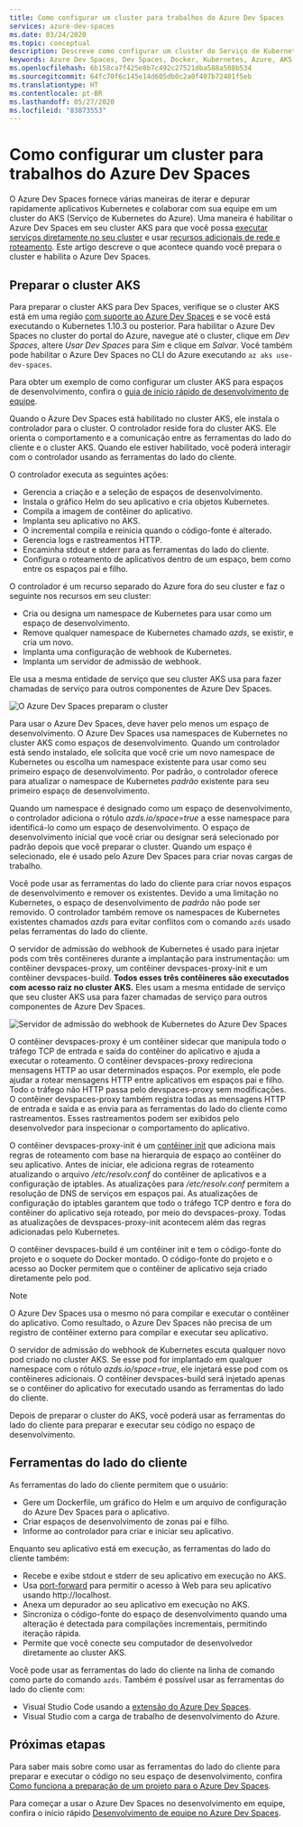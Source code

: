 ```yaml
---
title: Como configurar um cluster para trabalhos do Azure Dev Spaces
services: azure-dev-spaces
ms.date: 03/24/2020
ms.topic: conceptual
description: Descreve como configurar um cluster do Serviço de Kubernetes do Azure para trabalhos do Azure Dev Spaces
keywords: Azure Dev Spaces, Dev Spaces, Docker, Kubernetes, Azure, AKS, Serviço de Kubernetes do Azure, contêineres
ms.openlocfilehash: 6b158ca7f425e8b7c492c27521dba588a508b534
ms.sourcegitcommit: 64fc70f6c145e14d605db0c2a0f407b72401f5eb
ms.translationtype: HT
ms.contentlocale: pt-BR
ms.lasthandoff: 05/27/2020
ms.locfileid: "83873553"
---
```

# <a name="how-setting-up-a-cluster-for-azure-dev-spaces-works"></a>Como configurar um cluster para trabalhos do Azure Dev Spaces

O Azure Dev Spaces fornece várias maneiras de iterar e depurar rapidamente aplicativos Kubernetes e colaborar com sua equipe em um cluster do AKS (Serviço de Kubernetes do Azure). Uma maneira é habilitar o Azure Dev Spaces em seu cluster AKS para que você possa [executar serviços diretamente no seu cluster][how-it-works-up] e usar [recursos adicionais de rede e roteamento][how-it-works-routing]. Este artigo descreve o que acontece quando você prepara o cluster e habilita o Azure Dev Spaces.

## <a name="prepare-your-aks-cluster"></a>Preparar o cluster AKS

Para preparar o cluster AKS para Dev Spaces, verifique se o cluster AKS está em uma região [com suporte ao Azure Dev Spaces][supported-regions] e se você está executando o Kubernetes 1.10.3 ou posterior. Para habilitar o Azure Dev Spaces no cluster do portal do Azure, navegue até o cluster, clique em *Dev Spaces*, altere *Usar Dev Spaces* para *Sim* e clique em *Salvar*. Você também pode habilitar o Azure Dev Spaces no CLI do Azure executando `az aks use-dev-spaces`.

Para obter um exemplo de como configurar um cluster AKS para espaços de desenvolvimento, confira o [guia de início rápido de desenvolvimento de equipe][quickstart-team].

Quando o Azure Dev Spaces está habilitado no cluster AKS, ele instala o controlador para o cluster. O controlador reside fora do cluster AKS. Ele orienta o comportamento e a comunicação entre as ferramentas do lado do cliente e o cluster AKS. Quando ele estiver habilitado, você poderá interagir com o controlador usando as ferramentas do lado do cliente.

O controlador executa as seguintes ações:

* Gerencia a criação e a seleção de espaços de desenvolvimento.
* Instala o gráfico Helm do seu aplicativo e cria objetos Kubernetes.
* Compila a imagem de contêiner do aplicativo.
* Implanta seu aplicativo no AKS.
* O incremental compila e reinicia quando o código-fonte é alterado.
* Gerencia logs e rastreamentos HTTP.
* Encaminha stdout e stderr para as ferramentas do lado do cliente.
* Configura o roteamento de aplicativos dentro de um espaço, bem como entre os espaços pai e filho.

O controlador é um recurso separado do Azure fora do seu cluster e faz o seguinte nos recursos em seu cluster:

* Cria ou designa um namespace de Kubernetes para usar como um espaço de desenvolvimento.
* Remove qualquer namespace de Kubernetes chamado *azds*, se existir, e cria um novo.
* Implanta uma configuração de webhook de Kubernetes.
* Implanta um servidor de admissão de webhook.

Ele usa a mesma entidade de serviço que seu cluster AKS usa para fazer chamadas de serviço para outros componentes de Azure Dev Spaces.

![O Azure Dev Spaces preparam o cluster](media/how-dev-spaces-works/prepare-cluster.svg)

Para usar o Azure Dev Spaces, deve haver pelo menos um espaço de desenvolvimento. O Azure Dev Spaces usa namespaces de Kubernetes no cluster AKS como espaços de desenvolvimento. Quando um controlador está sendo instalado, ele solicita que você crie um novo namespace de Kubernetes ou escolha um namespace existente para usar como seu primeiro espaço de desenvolvimento. Por padrão, o controlador oferece para atualizar o namespace de Kubernetes *padrão* existente para seu primeiro espaço de desenvolvimento.

Quando um namespace é designado como um espaço de desenvolvimento, o controlador adiciona o rótulo *azds.io/space=true* a esse namespace para identificá-lo como um espaço de desenvolvimento. O espaço de desenvolvimento inicial que você criar ou designar será selecionado por padrão depois que você preparar o cluster. Quando um espaço é selecionado, ele é usado pelo Azure Dev Spaces para criar novas cargas de trabalho.

Você pode usar as ferramentas do lado do cliente para criar novos espaços de desenvolvimento e remover os existentes. Devido a uma limitação no Kubernetes, o espaço de desenvolvimento de *padrão* não pode ser removido. O controlador também remove os namespaces de Kubernetes existentes chamados *azds* para evitar conflitos com o comando `azds` usado pelas ferramentas do lado do cliente.

O servidor de admissão do webhook de Kubernetes é usado para injetar pods com três contêineres durante a implantação para instrumentação: um contêiner devspaces-proxy, um contêiner devspaces-proxy-init e um contêiner devspaces-build. **Todos esses três contêineres são executados com acesso raiz no cluster AKS.** Eles usam a mesma entidade de serviço que seu cluster AKS usa para fazer chamadas de serviço para outros componentes de Azure Dev Spaces.

![Servidor de admissão do webhook de Kubernetes do Azure Dev Spaces](media/how-dev-spaces-works/kubernetes-webhook-admission-server.svg)

O contêiner devspaces-proxy é um contêiner sidecar que manipula todo o tráfego TCP de entrada e saída do contêiner do aplicativo e ajuda a executar o roteamento. O contêiner devspaces-proxy redireciona mensagens HTTP ao usar determinados espaços. Por exemplo, ele pode ajudar a rotear mensagens HTTP entre aplicativos em espaços pai e filho. Todo o tráfego não HTTP passa pelo devspaces-proxy sem modificações. O contêiner devspaces-proxy também registra todas as mensagens HTTP de entrada e saída e as envia para as ferramentas do lado do cliente como rastreamentos. Esses rastreamentos podem ser exibidos pelo desenvolvedor para inspecionar o comportamento do aplicativo.

O contêiner devspaces-proxy-init é um [contêiner init](https://kubernetes.io/docs/concepts/workloads/pods/init-containers/) que adiciona mais regras de roteamento com base na hierarquia de espaço ao contêiner do seu aplicativo. Antes de iniciar, ele adiciona regras de roteamento atualizando o arquivo */etc/resolv.conf* do contêiner de aplicativos e a configuração de iptables. As atualizações para */etc/resolv.conf* permitem a resolução de DNS de serviços em espaços pai. As atualizações de configuração do iptables garantem que todo o tráfego TCP dentro e fora do contêiner do aplicativo seja roteado, por meio do devspaces-proxy. Todas as atualizações de devspaces-proxy-init acontecem além das regras adicionadas pelo Kubernetes.

O contêiner devspaces-build é um contêiner init e tem o código-fonte do projeto e o soquete do Docker montado. O código-fonte do projeto e o acesso ao Docker permitem que o contêiner de aplicativo seja criado diretamente pelo pod.

> [!NOTE]
> O Azure Dev Spaces usa o mesmo nó para compilar e executar o contêiner do aplicativo. Como resultado, o Azure Dev Spaces não precisa de um registro de contêiner externo para compilar e executar seu aplicativo.

O servidor de admissão do webhook de Kubernetes escuta qualquer novo pod criado no cluster AKS. Se esse pod for implantado em qualquer namespace com o rótulo *azds.io/space=true*, ele injetará esse pod com os contêineres adicionais. O contêiner devspaces-build será injetado apenas se o contêiner do aplicativo for executado usando as ferramentas do lado do cliente.

Depois de preparar o cluster do AKS, você poderá usar as ferramentas do lado do cliente para preparar e executar seu código no espaço de desenvolvimento.

## <a name="client-side-tooling"></a>Ferramentas do lado do cliente

As ferramentas do lado do cliente permitem que o usuário:
* Gere um Dockerfile, um gráfico do Helm e um arquivo de configuração do Azure Dev Spaces para o aplicativo.
* Criar espaços de desenvolvimento de zonas pai e filho.
* Informe ao controlador para criar e iniciar seu aplicativo.

Enquanto seu aplicativo está em execução, as ferramentas do lado do cliente também:
* Recebe e exibe stdout e stderr de seu aplicativo em execução no AKS.
* Usa [port-forward](https://kubernetes.io/docs/tasks/access-application-cluster/port-forward-access-application-cluster/) para permitir o acesso à Web para seu aplicativo usando http:\//localhost.
* Anexa um depurador ao seu aplicativo em execução no AKS.
* Sincroniza o código-fonte do espaço de desenvolvimento quando uma alteração é detectada para compilações incrementais, permitindo iteração rápida.
* Permite que você conecte seu computador de desenvolvedor diretamente ao cluster AKS.

Você pode usar as ferramentas do lado do cliente na linha de comando como parte do comando `azds`. Também é possível usar as ferramentas do lado do cliente com:

* Visual Studio Code usando a [extensão do Azure Dev Spaces](https://marketplace.visualstudio.com/items?itemName=azuredevspaces.azds).
* Visual Studio com a carga de trabalho de desenvolvimento do Azure.

## <a name="next-steps"></a>Próximas etapas

Para saber mais sobre como usar as ferramentas do lado do cliente para preparar e executar o código no seu espaço de desenvolvimento, confira [Como funciona a preparação de um projeto para o Azure Dev Spaces][how-it-works-prep].

Para começar a usar o Azure Dev Spaces no desenvolvimento em equipe, confira o início rápido [Desenvolvimento de equipe no Azure Dev Spaces][quickstart-team].

[how-it-works-prep]: how-dev-spaces-works-prep.md
[how-it-works-routing]: how-dev-spaces-works-routing.md
[how-it-works-up]: how-dev-spaces-works-up.md
[supported-regions]: https://azure.microsoft.com/global-infrastructure/services/?products=kubernetes-service
[quickstart-team]: quickstart-team-development.md